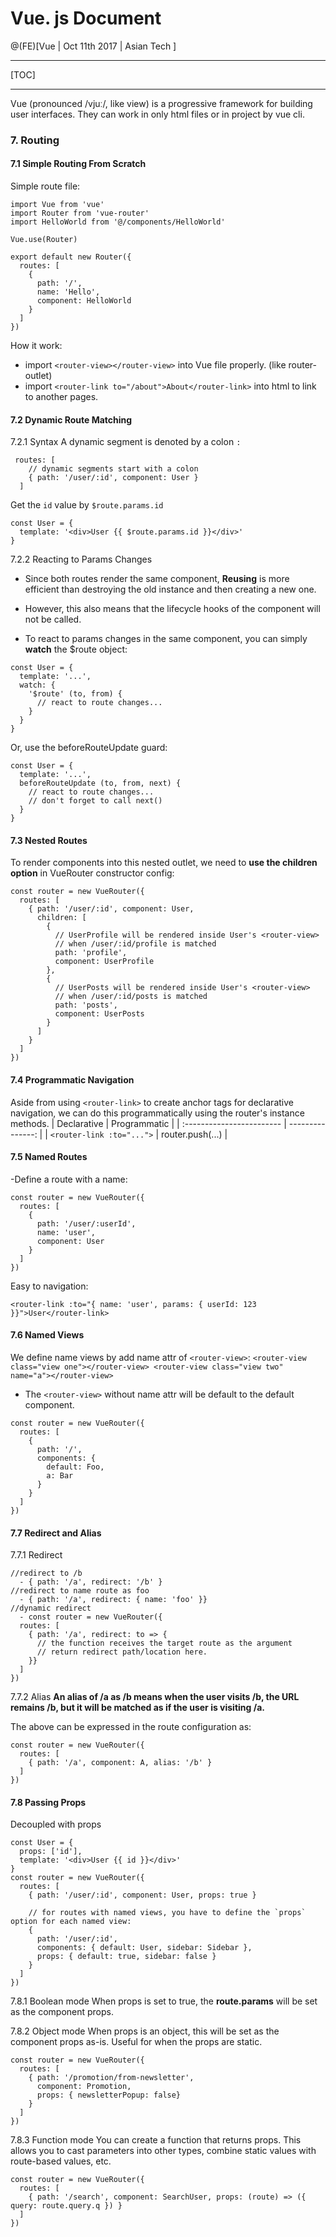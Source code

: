 
# Vue. js Document

@(FE)[Vue | Oct 11th 2017 | Asian Tech ]

----------

[TOC]

-------------
Vue (pronounced /vjuː/, like view) is a progressive framework for building user interfaces. 
They can work in only html files or in project by vue cli.
### 7. Routing
#### 7.1 Simple Routing From Scratch
Simple route file:
```
import Vue from 'vue'
import Router from 'vue-router'
import HelloWorld from '@/components/HelloWorld'

Vue.use(Router)

export default new Router({
  routes: [
    {
      path: '/',
      name: 'Hello',
      component: HelloWorld
    }
  ]
})

```
How it work:
- import `<router-view></router-view>` into Vue file properly. (like router-outlet)
- import `<router-link to="/about">About</router-link>` into html to link to another pages. 
#### 7.2 Dynamic Route Matching
7.2.1 Syntax
A dynamic segment is denoted by a colon ` : `
```
 routes: [
    // dynamic segments start with a colon
    { path: '/user/:id', component: User }
  ]
```
Get the `id` value by `$route.params.id`
```
const User = {
  template: '<div>User {{ $route.params.id }}</div>'
}
```
7.2.2 Reacting to Params Changes
- Since both routes render the same component, **Reusing** is more efficient than destroying the old instance and then creating a new one. 
- However, this also means that the lifecycle hooks of the component will not be called.

- To react to params changes in the same component, you can simply **watch** the $route object:
```
const User = {
  template: '...',
  watch: {
    '$route' (to, from) {
      // react to route changes...
    }
  }
}
```
Or, use the beforeRouteUpdate guard:
```
const User = {
  template: '...',
  beforeRouteUpdate (to, from, next) {
    // react to route changes...
    // don't forget to call next()
  }
}
```
#### 7.3 Nested Routes
To render components into this nested outlet, we need to **use the children option** in VueRouter constructor config:
```
const router = new VueRouter({
  routes: [
    { path: '/user/:id', component: User,
      children: [
        {
          // UserProfile will be rendered inside User's <router-view>
          // when /user/:id/profile is matched
          path: 'profile',
          component: UserProfile
        },
        {
          // UserPosts will be rendered inside User's <router-view>
          // when /user/:id/posts is matched
          path: 'posts',
          component: UserPosts
        }
      ]
    }
  ]
})
```
#### 7.4 Programmatic Navigation
Aside from using `<router-link>` to create anchor tags for declarative navigation, we can do this programmatically using the router's instance methods.
| Declarative               |     Programmatic |
| :------------------------ | ---------------: |
| `<router-link :to="...">` | router.push(...) |

#### 7.5 Named Routes
-Define a route with a name:
```
const router = new VueRouter({
  routes: [
    {
      path: '/user/:userId',
      name: 'user',
      component: User
    }
  ]
})
```
Easy to navigation:
```
<router-link :to="{ name: 'user', params: { userId: 123 }}">User</router-link>
```
#### 7.6 Named Views
We define name views by add name attr of `<router-view>`:
`<router-view class="view one"></router-view>
<router-view class="view two" name="a"></router-view>`
- The `<router-view>` without name attr will be default to the default component.
```
const router = new VueRouter({
  routes: [
    {
      path: '/',
      components: {
        default: Foo,
        a: Bar
      }
    }
  ]
})
```
#### 7.7 Redirect and Alias
7.7.1 Redirect
```
//redirect to /b
  - { path: '/a', redirect: '/b' } 
//redirect to name route as foo
  - { path: '/a', redirect: { name: 'foo' }} 
//dynamic redirect
  - const router = new VueRouter({
  routes: [
    { path: '/a', redirect: to => {
      // the function receives the target route as the argument
      // return redirect path/location here.
    }}
  ]
})
```
7.7.2 Alias
**An alias of /a as /b means when the user visits /b, the URL remains /b, but it will be matched as if the user is visiting /a.**

The above can be expressed in the route configuration as:
```
const router = new VueRouter({
  routes: [
    { path: '/a', component: A, alias: '/b' }
  ]
})
```
#### 7.8 Passing Props
Decoupled with props
```
const User = {
  props: ['id'],
  template: '<div>User {{ id }}</div>'
}
const router = new VueRouter({
  routes: [
    { path: '/user/:id', component: User, props: true }

    // for routes with named views, you have to define the `props` option for each named view:
    {
      path: '/user/:id',
      components: { default: User, sidebar: Sidebar },
      props: { default: true, sidebar: false }
    }
  ]
})
```
7.8.1 Boolean mode
When props is set to true, the **route.params** will be set as the component props.

7.8.2 Object mode
When props is an object, this will be set as the component props as-is. Useful for when the props are static.
```
const router = new VueRouter({
  routes: [
    { path: '/promotion/from-newsletter', 
      component: Promotion, 
      props: { newsletterPopup: false} 
    }
  ]
})
```

7.8.3 Function mode
You can create a function that returns props. This allows you to cast parameters into other types, combine static values with route-based values, etc.
```
const router = new VueRouter({
  routes: [
    { path: '/search', component: SearchUser, props: (route) => ({ query: route.query.q }) }
  ]
})
```